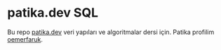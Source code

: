 # patika.dev SQL
Bu repo [patika.dev](https://www.patika.dev/tr) veri yapıları ve algoritmalar dersi için. Patika profilim [oemerfaruk](https://app.patika.dev/oemerfaruk).

